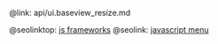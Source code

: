@link: api/ui.baseview_resize.md

@seolinktop: [js frameworks](https://webix.com)
@seolink: [javascript menu](https://webix.com/widget/menu/)